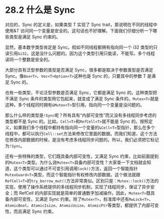 # 28.2 什么是 Sync

对应的，Sync 的定义是，如果类型 T 实现了 Sync trait，那说明在不同的线程中使用&T 访问同一个变量是安全的。这句话也不好理解。下面我们仔细分析一下哪些类型是满足 Sync 约束的。

显然，基本数字类型肯定是 Sync。假如不同线程都拥有指向同一个 i32 类型的只读引用`&i32`，这是没什么问题的。因为这个类型引用只能读，不能写。多个线程读同一个整数是安全的。

大部分具有泛型参数的类型是否满足 Sync，很多都是取决于参数类型是否满足 Sync。像`Box<T>`、`Vec<T>Option<T>`这种也是 Sync 的，只要其中的参数 T 是满足 Sync 的。

也有一些类型，不论泛型参数是否满足 Sync，它都是满足 Sync 的。这种类型把不满足 Sync 条件的类型用它包起来，就变成了满足 Sync 条件的。`Mutex<T>`就是这种。多个线程同时拥有`&Mutex<T>`型引用，指向同一个变量是没问题的。

那么什么样的类型是`!Sync`呢？所有具有“内部可变性”而又没有多线程同步考虑的类型都不是 Sync 的。比如，`Cell<T>`和`RefCell<T>`就不能是 Sync 的。按照定义，如果我们多个线程中都持有指向同一个变量的`&Cell<T>`型指针，那么在多个线程中，都可以执行`Cell::set`方法来修改它里面的数据。而我们知道，这个方法在修改内部数据的时候，是没有考虑多线程同步问题的。所以，我们必须把它标记为`!Sync`。

还有一些特殊的类型，它们既具备内部可变性，又满足 Sync 约束，比如前面提到的`Mutex<T>`类型。为什么说`Mutex<T>`具备内部可变性？大家查一下文档就会知道，这个类型可以通过不可变引用调用`lock()`方法，返回一个智能指针`MutexGuard<T>`类型，而这个智能指针有权修改内部数据。这个做法就跟`RefCell<T>`的`try_borrow_mut()`方法非常类似。区别只是：`Mutex::lock()`方法的实现，使用了操作系统提供的多线程同步机制，实现了线程同步，保证了异步安全；而 RefCell 的内部实现就是简单的普通数字加减操作。因此，`Mutex<T>`既具备内部可变性，又满足 Sync 约束。除了`Mutex<T>`，标准库中还有`RwLock<T>`、`AtomicBool`、`AtomicIsize`、`AtomicUsize`、`AtomicPtr`等类型，都提供了内部可变性，而且满足 Sync 约束。
